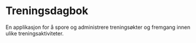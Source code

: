 # Treningsdagbok
En applikasjon for å spore og administrere treningsøkter og fremgang innen ulike treningsaktiviteter.
